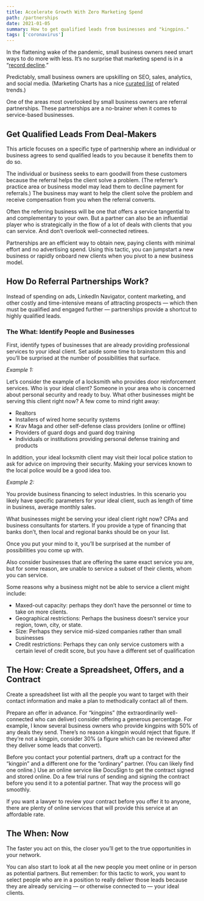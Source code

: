 ```yaml
---
title: Accelerate Growth With Zero Marketing Spend
path: /partnerships
date: 2021-01-05
summary: How to get qualified leads from businesses and "kingpins."
tags: ['coronavirus']
---
```


In the flattening wake of the pandemic, small business owners need smart ways to do more with less.  It’s no surprise that marketing spend is in a “<a href="https://www.marketingweek.com/ipa-bellwether-record-decline-marketing-budgets-coronavirus/" target="blank">record decline</a>.”

Predictably, small business owners are upskilling on SEO, sales, analytics, and social media. (Marketing Charts has a nice <a href="https://www.marketingcharts.com/featured-112414" target="blank">curated list</a> of related trends.)

One of the areas most overlooked by small business owners are referral partnerships. These partnerships are a no-brainer when it comes to service-based businesses.

## Get Qualified Leads From Deal-Makers

This article focuses on a specific type of partnership where an individual or business agrees to send qualified leads to you because it benefits them to do so.


The individual or business seeks to earn goodwill from these customers because the referral helps the client solve a problem. (The referrer’s practice area or business model may lead them to decline payment for referrals.)
The business may want to help the client solve the problem and receive compensation from you when the referral converts. 

Often the referring business will be one that offers a service tangential to and complementary to your own. But a partner can also be an influential player who is strategically in the flow of a lot of deals with clients that you can service. And don’t overlook well-connected retirees. 

Partnerships are an efficient way to obtain new, paying clients with minimal effort and no advertising spend. Using this tactic, you can jumpstart a new business or rapidly onboard new clients when you pivot to a new business model. 

## How Do Referral Partnerships Work?

Instead of spending on ads, LinkedIn Navigator, content marketing, and other costly and time-intensive means of attracting prospects — which then must be qualified and engaged further — partnerships provide a shortcut to highly qualified leads. 

### The What: Identify People and Businesses

First, identify types of businesses that are already providing professional services to your ideal client. Set aside some time to brainstorm this and you’ll be surprised at the number of possibilities that surface.

<i>Example 1:</i>

Let’s consider the example of a locksmith who provides door reinforcement services. Who is your ideal client? Someone in your area who is concerned about personal security and ready to buy. What other businesses might be serving this client right now? A few come to mind right away: 

* Realtors
* Installers of wired home security systems
* Krav Maga and other self-defense class providers (online or offline)
* Providers of guard dogs and guard dog training
* Individuals or institutions providing personal defense training and products

In addition, your ideal locksmith client may visit their local police station to ask for advice on improving their security. Making your services known to the local police would be a good idea too. 

<i>Example 2:</i>

You provide business financing to select industries. In this scenario you likely have specific parameters for your ideal client, such as length of time in business, average monthly sales. 

What businesses might be serving your ideal client right now? CPAs and business consultants for starters. If you provide a type of financing that banks don’t, then local and regional banks should be on your list. 


Once you put your mind to it, you’ll be surprised at the number of possibilities you come up with.

Also consider businesses that are offering the same exact service you are, but for some reason, are unable to service a subset of their clients, whom you can service.

Some reasons why a business might not be able to service a client might include: 

* Maxed-out capacity: perhaps they don’t have the personnel or time to take on more clients.
* Geographical restrictions: Perhaps the business doesn’t service your region, town, city, or state. 
* Size: Perhaps they service mid-sized companies rather than small businesses
* Credit restrictions: Perhaps they can only service customers with a certain level of credit score, but you have a different set of qualification


## The How: Create a Spreadsheet, Offers, and a Contract

Create a spreadsheet list with all the people you want to target with their contact information and make a plan to methodically contact all of them.

Prepare an offer in advance. For “kingpins” (the extraordinarily well-connected who can deliver) consider offering a generous percentage. For example, I know several business owners who provide kingpins with 50% of any deals they send. There’s no reason a kingpin would reject that figure. If they’re not a kingpin, consider 30% (a figure which can be reviewed after they deliver some leads that convert).

Before you contact your potential partners, draft up a contract for the “kingpin” and a different one for the “ordinary” partner. (You can likely find one online.) Use an online service like DocuSign to get the contract signed and stored online. Do a few trial runs of sending and signing the contract before you send it to a potential partner. That way the process will go smoothly.

If you want a lawyer to review your contract before you offer it to anyone, there are plenty of online services that will provide this service at an affordable rate.

## The When: Now 

The faster you act on this, the closer you’ll get to the true opportunities in your network.

You can also start to look at all the new people you meet online or in person as potential partners. But remember: for this tactic to work, you want to select people who are in a position to really deliver those leads because they are already servicing — or otherwise connected to — your ideal clients. 


